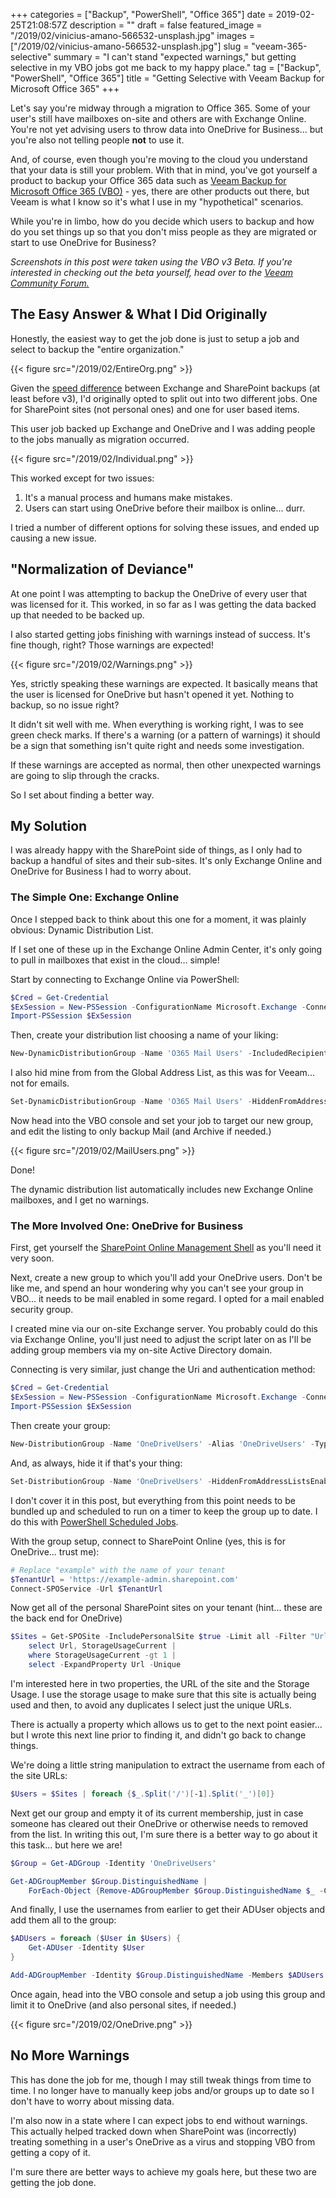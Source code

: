+++
categories = ["Backup", "PowerShell", "Office 365"]
date = 2019-02-25T21:08:57Z
description = ""
draft = false
featured_image = "/2019/02/vinicius-amano-566532-unsplash.jpg"
images = ["/2019/02/vinicius-amano-566532-unsplash.jpg"]
slug = "veeam-365-selective"
summary = "I can't stand \"expected warnings,\" but getting selective in my VBO jobs got me back to my happy place."
tag = ["Backup", "PowerShell", "Office 365"]
title = "Getting Selective with Veeam Backup for Microsoft Office 365"
+++

Let's say you're midway through a migration to Office 365. Some of your user's still have mailboxes on-site and others are with Exchange Online. You're not yet advising users to throw data into OneDrive for Business... but you're also not telling people **not** to use it.

And, of course, even though you're moving to the cloud you understand that your data is still your problem. With that in mind, you've got yourself a product to backup your Office 365 data such as [Veeam Backup for Microsoft Office 365 (VBO)](https://www.veeam.com/backup-microsoft-office-365.html) - yes, there are other products out there, but Veeam is what I know so it's what I use in my "hypothetical" scenarios.

While you're in limbo, how do you decide which users to backup and how do you set things up so that you don't miss people as they are migrated or start to use OneDrive for Business?

_Screenshots in this post were taken using the VBO v3 Beta. If you're interested in checking out the beta yourself, head over to the [Veeam Community Forum.](https://forums.veeam.com/veeam-backup-for-microsoft-office-365-f47/veeam-backup-for-microsoft-office-365-3-0-beta-t57218.html)_

## **The Easy Answer & What I Did Originally**

Honestly, the easiest way to get the job done is just to setup a job and select to backup the "entire organization."

{{< figure src="/2019/02/EntireOrg.png" >}}

Given the [speed difference](https://king.geek.nz/2019/02/19/veeam-backup-for-microsoft-office-365-v3/) between Exchange and SharePoint backups (at least before v3), I'd originally opted to split out into two different jobs. One for SharePoint sites (not personal ones) and one for user based items.

This user job backed up Exchange and OneDrive and I was adding people to the jobs manually as migration occurred.

{{< figure src="/2019/02/Individual.png" >}}

This worked except for two issues:

1. It's a manual process and humans make mistakes.
2. Users can start using OneDrive before their mailbox is online... durr.

I tried a number of different options for solving these issues, and ended up causing a new issue.

## **"Normalization of Deviance"**

At one point I was attempting to backup the OneDrive of every user that was licensed for it. This worked, in so far as I was getting the data backed up that needed to be backed up.

I also started getting jobs finishing with warnings instead of success. It's fine though, right? Those warnings are expected!

{{< figure src="/2019/02/Warnings.png" >}}

Yes, strictly speaking these warnings are expected. It basically means that the user is licensed for OneDrive but hasn't opened it yet. Nothing to backup, so no issue right?

It didn't sit well with me. When everything is working right, I was to see green check marks. If there's a warning (or a pattern of warnings) it should be a sign that something isn't quite right and needs some investigation.

If these warnings are accepted as normal, then other unexpected warnings are going to slip through the cracks.

So I set about finding a better way.

## **My Solution**

I was already happy with the SharePoint side of things, as I only had to backup a handful of sites and their sub-sites. It's only Exchange Online and OneDrive for Business I had to worry about.

### **The Simple One: Exchange Online**

Once I stepped back to think about this one for a moment, it was plainly obvious: Dynamic Distribution List.

If I set one of these up in the Exchange Online Admin Center, it's only going to pull in mailboxes that exist in the cloud... simple!

Start by connecting to Exchange Online via PowerShell:

```powershell
$Cred = Get-Credential
$ExSession = New-PSSession -ConfigurationName Microsoft.Exchange -ConnectionUri "https://outlook.office365.com/powershell-liveid/" -Credential $Cred -Authentication "Basic" -AllowRedirection
Import-PSSession $ExSession

```

Then, create your distribution list choosing a name of your liking:

```powershell
New-DynamicDistributionGroup -Name 'O365 Mail Users' -IncludedRecipients 'MailboxUsers'

```

I also hid mine from from the Global Address List, as this was for Veeam... not for emails.

```powershell
Set-DynamicDistributionGroup -Name 'O365 Mail Users' -HiddenFromAddressListsEnabled

```

Now head into the VBO console and set your job to target our new group, and edit the listing to only backup Mail (and Archive if needed.)

{{< figure src="/2019/02/MailUsers.png" >}}

Done!

The dynamic distribution list automatically includes new Exchange Online mailboxes, and I get no warnings.

### **The More Involved One: OneDrive for Business**

First, get yourself the [SharePoint Online Management Shell](https://www.microsoft.com/en-us/download/details.aspx?id=35588) as you'll need it very soon.

Next, create a new group to which you'll add your OneDrive users. Don't be like me, and spend an hour wondering why you can't see your group in VBO... it needs to be mail enabled in some regard. I opted for a mail enabled security group.

I created mine via our on-site Exchange server. You probably could do this via Exchange Online, you'll just need to adjust the script later on as I'll be adding group members via my on-site Active Directory domain.

Connecting is very similar, just change the Uri and authentication method:

```powershell
$Cred = Get-Credential
$ExSession = New-PSSession -ConfigurationName Microsoft.Exchange -ConnectionUri "http://mail.example.com/PowerShell/" -Credential $Cred -Authentication "Kerberos" -AllowRedirection
Import-PSSession $ExSession

```

Then create your group:

```powershell
New-DistributionGroup -Name 'OneDriveUsers' -Alias 'OneDriveUsers' -Type security

```

And, as always, hide it if that's your thing:

```powershell
Set-DistributionGroup -Name 'OneDriveUsers' -HiddenFromAddressListsEnabled

```

I don't cover it in this post, but everything from this point needs to be bundled up and scheduled to run on a timer to keep the group up to date. I do this with [PowerShell Scheduled Jobs](https://king.geek.nz/2018/06/18/powershell-orchestration-with-scheduled-jobs-the-start-of-a-series/).

With the group setup, connect to SharePoint Online (yes, this is for OneDrive... trust me):

```powershell
# Replace "example" with the name of your tenant
$TenantUrl = 'https://example-admin.sharepoint.com'
Connect-SPOService -Url $TenantUrl

```

Now get all of the personal SharePoint sites on your tenant (hint... these are the back end for OneDrive)

```powershell
$Sites = Get-SPOSite -IncludePersonalSite $true -Limit all -Filter "Url -like '-my.sharepoint.com/personal/" |
    select Url, StorageUsageCurrent |
    where StorageUsageCurrent -gt 1 |
    select -ExpandProperty Url -Unique

```

I'm interested here in two properties, the URL of the site and the Storage Usage. I use the storage usage to make sure that this site is actually being used and then, to avoid any duplicates I select just the unique URLs.

There is actually a property which allows us to get to the next point easier... but I wrote this next line prior to finding it, and didn't go back to change things.

We're doing a little string manipulation to extract the username from each of the site URLs:

```powershell
$Users = $Sites | foreach {$_.Split('/')[-1].Split('_')[0]}

```

Next get our group and empty it of its current membership, just in case someone has cleared out their OneDrive or otherwise needs to removed from the list. In writing this out, I'm sure there is a better way to go about it this task... but here we are!

```powershell
$Group = Get-ADGroup -Identity 'OneDriveUsers'

Get-ADGroupMember $Group.DistinguishedName |
    ForEach-Object {Remove-ADGroupMember $Group.DistinguishedName $_ -Confirm:$false}

```

And finally, I use the usernames from earlier to get their ADUser objects and add them all to the group:

```powershell
$ADUsers = foreach ($User in $Users) {
    Get-ADUser -Identity $User
}

Add-ADGroupMember -Identity $Group.DistinguishedName -Members $ADUsers

```

Once again, head into the VBO console and setup a job using this group and limit it to OneDrive (and also personal sites, if needed.)

{{< figure src="/2019/02/OneDrive.png" >}}

## **No More Warnings**

This has done the job for me, though I may still tweak things from time to time. I no longer have to manually keep jobs and/or groups up to date so I don't have to worry about missing data.

I'm also now in a state where I can expect jobs to end without warnings. This actually helped tracked down when SharePoint was (incorrectly) treating something in a user's OneDrive as a virus and stopping VBO from getting a copy of it.

I'm sure there are better ways to achieve my goals here, but these two are getting the job done.
